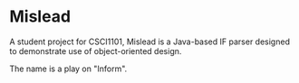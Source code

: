 Mislead
=======

A student project for CSCI1101, Mislead is a Java-based IF parser designed to
demonstrate use of object-oriented design.

The name is a play on "Inform".
